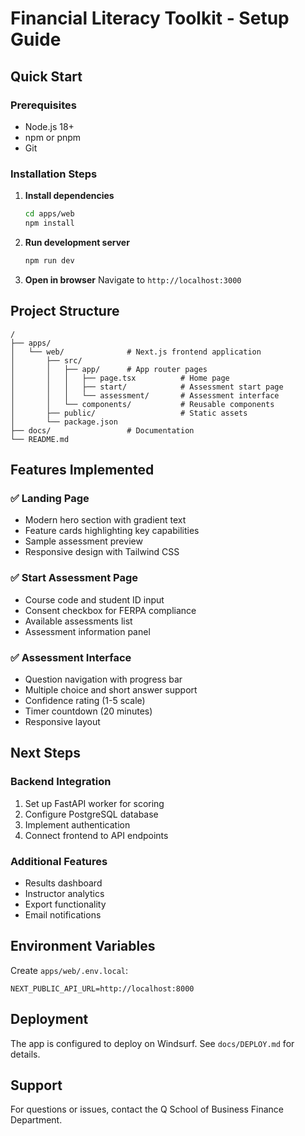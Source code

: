 # Financial Literacy Toolkit - Setup Guide

## Quick Start

### Prerequisites
- Node.js 18+ 
- npm or pnpm
- Git

### Installation Steps

1. **Install dependencies**
   ```bash
   cd apps/web
   npm install
   ```

2. **Run development server**
   ```bash
   npm run dev
   ```

3. **Open in browser**
   Navigate to `http://localhost:3000`

## Project Structure

```
/
├── apps/
│   └── web/              # Next.js frontend application
│       ├── src/
│       │   ├── app/      # App router pages
│       │   │   ├── page.tsx          # Home page
│       │   │   ├── start/            # Assessment start page
│       │   │   └── assessment/       # Assessment interface
│       │   └── components/           # Reusable components
│       ├── public/                   # Static assets
│       └── package.json
├── docs/                 # Documentation
└── README.md
```

## Features Implemented

### ✅ Landing Page
- Modern hero section with gradient text
- Feature cards highlighting key capabilities
- Sample assessment preview
- Responsive design with Tailwind CSS

### ✅ Start Assessment Page
- Course code and student ID input
- Consent checkbox for FERPA compliance
- Available assessments list
- Assessment information panel

### ✅ Assessment Interface
- Question navigation with progress bar
- Multiple choice and short answer support
- Confidence rating (1-5 scale)
- Timer countdown (20 minutes)
- Responsive layout

## Next Steps

### Backend Integration
1. Set up FastAPI worker for scoring
2. Configure PostgreSQL database
3. Implement authentication
4. Connect frontend to API endpoints

### Additional Features
- Results dashboard
- Instructor analytics
- Export functionality
- Email notifications

## Environment Variables

Create `apps/web/.env.local`:
```env
NEXT_PUBLIC_API_URL=http://localhost:8000
```

## Deployment

The app is configured to deploy on Windsurf. See `docs/DEPLOY.md` for details.

## Support

For questions or issues, contact the Q School of Business Finance Department.
